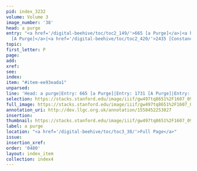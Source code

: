 ```yaml
---
pid: index_3232
volume: Volume 3
image_number: '38'
head: a purge
entry: "<a href='/digital-beehive/toc/toc2_149/'>665 [a Purge]</a>|<a href='/digital-beehive/toc/toc2_338/'>1731
  [A Purge]</a>|<a href='/digital-beehive/toc/toc2_420/'>2435 [Constancy]</a>"
topic: 
first_letter: P
page: 
add: 
xref: 
see: 
index: 
item: "#item-ee93eada1"
unparsed: 
line: 'Head: a purge|Entry: 665 [a Purge]|Entry: 1731 [A Purge]|Entry: 2435 [Constancy]|#item-ee93eada1'
selection: https://stacks.stanford.edu/image/iiif/gw497tq8651%2F1607_0981/403,1505,801,127/full/0/default.jpg
full_image: https://stacks.stanford.edu/image/iiif/gw497tq8651%2F1607_0981/full/full/0/default.jpg
annotation_uri: http://dev.llgc.org.uk/annotation/1558452253827
insertion: 
thumbnail: https://stacks.stanford.edu/image/iiif/gw497tq8651%2F1607_0981/403,1505,801,127/150,/0/default.jpg
label: a purge
location: "<a href='/digital-beehive/toc/toc3_38/'>Full Page</a>"
issue: 
insertion_xref: 
order: '0480'
layout: index_item
collection: index4
---
```

